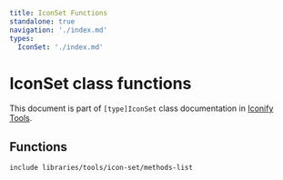```yaml
title: IconSet Functions
standalone: true
navigation: './index.md'
types:
  IconSet: './index.md'
```

# IconSet class functions

This document is part of `[type]IconSet` class documentation in [Iconify Tools](../index.md).

## Functions

`include libraries/tools/icon-set/methods-list`
